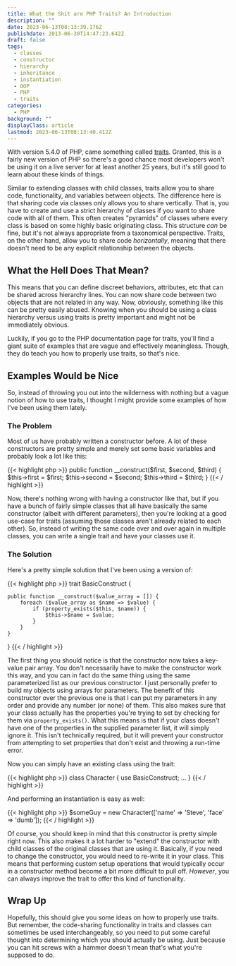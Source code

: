 ```yaml
---
title: What the Shit are PHP Traits? An Introduction
description: ""
date: 2023-06-13T08:13:39.176Z
publishdate: 2013-06-30T14:47:23.642Z
draft: false
tags:
  - classes
  - constructor
  - hierarchy
  - inheritance
  - instantiation
  - OOP
  - PHP
  - traits
categories:
  - PHP
background: ""
displayClass: article
lastmod: 2023-06-13T08:13:40.412Z
---
```


With version 5.4.0 of PHP, came something called [traits](http://php.net/manual/en/language.oop5.traits.php). Granted, this is a fairly new version of PHP so there's a good chance most developers won't be using it on a live server for at least another 25 years, but it's still good to learn about these kinds of things.

Similar to extending classes with child classes, traits allow you to share code, functionality, and variables between objects. The difference here is that sharing code via classes only allows you to share vertically. That is, you have to create and use a strict hierarchy of classes if you want to share code with all of them. This often creates "pyramids" of classes where every class is based on some highly basic originating class. This structure *can* be fine, but it's not always appropriate from a taxonomical perspective. Traits, on the other hand, allow you to share code *horizontally*, meaning that there doesn't need to be any explicit relationship between the objects.

<!--more-->

## What the Hell Does That Mean?

This means that you can define discreet behaviors, attributes, etc that can be shared across hierarchy lines. You can now share code between two objects that are not related in any way. Now, obviously, something like this can be pretty easily abused. Knowing when you should be using a class hierarchy versus using traits is pretty important and might not be immediately obvious.

Luckily, if you go to the PHP documentation page for traits, you'll find a giant suite of examples that are vague and effectively meaningless. Though, they do teach you how to properly use traits, so that's nice.

## Examples Would be Nice

So, instead of throwing you out into the wilderness with nothing but a vague notion of how to use traits, I thought I might provide some examples of how I've been using them lately.

### The Problem

Most of us have probably written a constructor before. A lot of these constructors are pretty simple and merely set some basic variables and probably look a lot like this:

{{< highlight php >}}
public function __construct($first, $second, $third) {
    $this->first = $first;
    $this->second = $second;
    $this->third = $third;
}
{{< / highlight >}}

Now, there's nothing wrong with having a constructor like that, but if you have a bunch of fairly simple classes that all have basically the same constructor (albeit with different parameters), then you're looking at a good use-case for traits (assuming those classes aren't already related to each other). So, instead of writing the same code over and over again in multiple classes, you can write a single trait and have your classes use it.

### The Solution

Here's a pretty simple solution that I've been using a version of:

{{< highlight php >}}
trait BasicConstruct {

    public function __construct($value_array = []) {
        foreach ($value_array as $name => $value) {
            if (property_exists($this, $name)) {
                $this->$name = $value;
            }
        }
    }
}
{{< / highlight >}}

The first thing you should notice is that the constructor now takes a key-value pair array. You don't necessarily have to make the constructor work this way, and you can in fact do the same thing using the same parameterized list as our previous constructor. I just personally prefer to build my objects using arrays for parameters. The benefit of this constructor over the previous one is that I can put my parameters in any order and provide any number (or none) of them. This also makes sure that your class actually has the properties you're trying to set by checking for them via `property_exists()`. What this means is that if your class doesn't have one of the properties in the supplied parameter list, it will simply ignore it. This isn't technically required, but it will prevent your constructor from attempting to set properties that don't exist and throwing a run-time error.

Now you can simply have an existing class using the trait:

{{< highlight php >}}
class Character {
    use BasicConstruct;
    ...
}
{{< / highlight >}}

And performing an instantiation is easy as well:

{{< highlight php >}}
$someGuy = new Character(['name' => 'Steve', 'face' => 'dumb']);
{{< / highlight >}}

Of course, you should keep in mind that this constructor is pretty simple right now. This also makes it a lot harder to "extend" the constructor with child classes of the original classes that are using it. Basically, if you need to change the constructor, you would need to re-write it in your class. This means that performing custom setup operations that would typically occur in a constructor method become a bit more difficult to pull off. *However*, you can always improve the trait to offer this kind of functionality.

## Wrap Up

Hopefully, this should give you some ideas on how to properly use traits. But remember, the code-sharing functionality in traits and classes can sometimes be used interchangeably, so you need to put some careful thought into determining which you should actually be using. Just because you can hit screws with a hammer doesn't mean that's what you're supposed to do.
